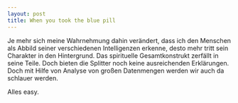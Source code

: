 ```yaml
---
layout: post
title: When you took the blue pill
---
```


Je mehr sich meine Wahrnehmung dahin verändert, dass ich den Menschen als Abbild seiner verschiedenen Intelligenzen erkenne, desto mehr tritt sein Charakter in den Hintergrund. Das spirituelle Gesamtkonstrukt zerfällt in seine Teile. Doch bieten die Splitter noch keine ausreichenden Erklärungen.
Doch mit Hilfe von Analyse von großen Datenmengen werden wir auch da schlauer werden.

Alles easy.
